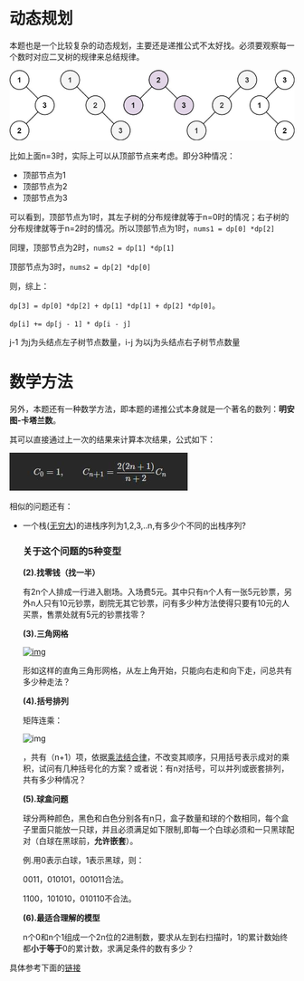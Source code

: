 # 动态规划

本题也是一个比较复杂的动态规划，主要还是递推公式不太好找。必须要观察每一个数时对应二叉树的规律来总结规律。

![uniquebstn](../img/uniquebstn.jpg)

比如上面n=3时，实际上可以从顶部节点来考虑。即分3种情况：

- 顶部节点为1
- 顶部节点为2
- 顶部节点为3

可以看到，顶部节点为1时，其左子树的分布规律就等于n=0时的情况；右子树的分布规律就等于n=2时的情况。所以顶部节点为1时，`nums1 = dp[0] *dp[2]`

同理，顶部节点为2时，`nums2 = dp[1] *dp[1]`

顶部节点为3时，`nums2 = dp[2] *dp[0]`

则，综上：

`dp[3] = dp[0] *dp[2] + dp[1] *dp[1] + dp[2] *dp[0]`。

`dp[i] += dp[j - 1] * dp[i - j]`

j-1 为j为头结点左子树节点数量，i-j 为以j为头结点右子树节点数量

# 数学方法

另外，本题还有一种数学方法，即本题的递推公式本身就是一个著名的数列：**明安图-卡塔兰数**。

其可以直接通过上一次的结果来计算本次结果，公式如下：

![明安图-卡塔兰数](../img/明安图-卡塔兰数.jpg)

相似的问题还有：

- 一个栈([无穷大](https://baike.baidu.com/item/无穷大))的进栈序列为1,2,3,..n,有多少个不同的出栈序列?

  ### 关于这个问题的5种变型

  **(2).找零钱（找一半）**

  有2n个人排成一行进入剧场。入场费5元。其中只有n个人有一张5元钞票，另外n人只有10元钞票，剧院无其它钞票，问有多少种方法使得只要有10元的人买票，售票处就有5元的钞票找零？

  **(3).三角网格**

  [![img](https://bkimg.cdn.bcebos.com/pic/83025aafa40f4bfbeb577fbc0d4f78f0f6361856?x-bce-process=image/resize,m_lfit,w_440,limit_1/format,f_auto)](https://baike.baidu.com/pic/catalan/7605685/0/83025aafa40f4bfbeb577fbc0d4f78f0f6361856?fr=lemma&ct=single)

  形如这样的直角三角形网格，从左上角开始，只能向右走和向下走，问总共有多少种走法？

  **(4).括号排列**

  矩阵连乘：

  ![img](https://bkimg.cdn.bcebos.com/formula/66805a78efb4dd54c1bcae93843bafea.svg)

   ，共有（n+1）项，依据[乘法结合律](https://baike.baidu.com/item/乘法结合律)，不改变其顺序，只用括号表示成对的乘积，试问有几种括号化的方案？或者说：有n对括号，可以并列或嵌套排列，共有多少种情况？

  **(5).球盒问题**

  球分两种颜色，黑色和白色分别各有n只，盒子数量和球的个数相同，每个盒子里面只能放一只球，并且必须满足如下限制,即每一个白球必须和一只黑球配对（白球在黑球前，**允许嵌套**）。

  例.用0表示白球，1表示黑球，则：

  0011，010101，001011合法。

  1100，101010，010110不合法。

  **(6).最适合理解的模型**

  n个0和n个1组成一个2n位的2进制数，要求从左到右扫描时，1的累计数始终都**小于等于**0的累计数，求满足条件的数有多少？

具体参考下面的[链接](https://baike.baidu.com/item/catalan/7605685?fr=aladdin)
